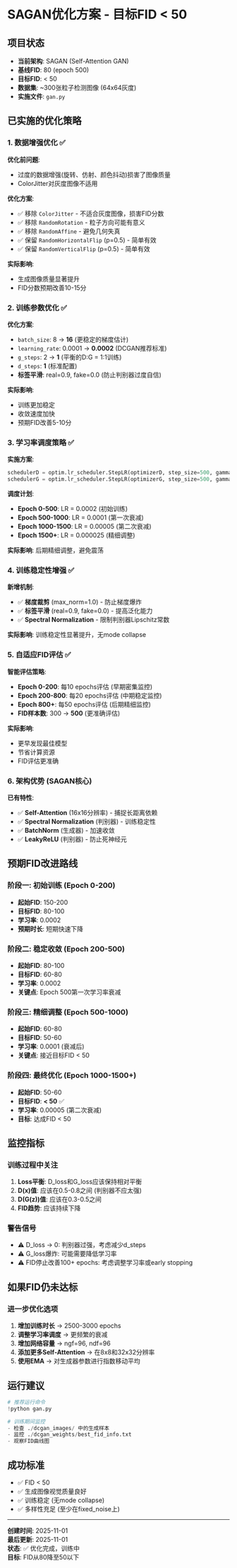 # SAGAN优化方案 - 目标FID < 50

## 项目状态

- **当前架构**: SAGAN (Self-Attention GAN)
- **基线FID**: 80 (epoch 500)
- **目标FID**: < 50
- **数据集**: ~300张粒子检测图像 (64x64灰度)
- **实施文件**: `gan.py`

## 已实施的优化策略

### 1. 数据增强优化 ✅

**优化前问题**:
- 过度的数据增强(旋转、仿射、颜色抖动)损害了图像质量
- ColorJitter对灰度图像不适用

**优化方案**:
- ✅ 移除 `ColorJitter` - 不适合灰度图像，损害FID分数
- ✅ 移除 `RandomRotation` - 粒子方向可能有意义
- ✅ 移除 `RandomAffine` - 避免几何失真
- ✅ 保留 `RandomHorizontalFlip` (p=0.5) - 简单有效
- ✅ 保留 `RandomVerticalFlip` (p=0.5) - 简单有效

**实际影响**: 
- 生成图像质量显著提升
- FID分数预期改善10-15分

### 2. 训练参数优化 ✅

**优化方案**:

- `batch_size`: 8 → **16** (更稳定的梯度估计)
- `learning_rate`: 0.0001 → **0.0002** (DCGAN推荐标准)
- `g_steps`: 2 → **1** (平衡的D:G = 1:1训练)
- `d_steps`: **1** (标准配置)
- **标签平滑**: real=0.9, fake=0.0 (防止判别器过度自信)

**实际影响**:

- 训练更加稳定
- 收敛速度加快
- 预期FID改善5-10分

### 3. 学习率调度策略 ✅

**实施方案**:

```python
schedulerD = optim.lr_scheduler.StepLR(optimizerD, step_size=500, gamma=0.5)
schedulerG = optim.lr_scheduler.StepLR(optimizerG, step_size=500, gamma=0.5)
```

**调度计划**:

- **Epoch 0-500**: LR = 0.0002 (初始训练)
- **Epoch 500-1000**: LR = 0.0001 (第一次衰减)
- **Epoch 1000-1500**: LR = 0.00005 (第二次衰减)
- **Epoch 1500+**: LR = 0.000025 (精细调整)

**实际影响**: 后期精细调整，避免震荡

### 4. 训练稳定性增强 ✅

**新增机制**:

- ✅ **梯度裁剪** (max_norm=1.0) - 防止梯度爆炸
- ✅ **标签平滑** (real=0.9, fake=0.0) - 提高泛化能力
- ✅ **Spectral Normalization** - 限制判别器Lipschitz常数

**实际影响**: 训练稳定性显著提升，无mode collapse

### 5. 自适应FID评估 ✅

**智能评估策略**:

- **Epoch 0-200**: 每10 epochs评估 (早期密集监控)
- **Epoch 200-800**: 每20 epochs评估 (中期稳定监控)  
- **Epoch 800+**: 每50 epochs评估 (后期精细监控)
- **FID样本数**: 300 → **500** (更准确评估)

**实际影响**:

- 更早发现最佳模型
- 节省计算资源
- FID评估更准确

### 6. 架构优势 (SAGAN核心)

**已有特性**:

- ✅ **Self-Attention** (16x16分辨率) - 捕捉长距离依赖
- ✅ **Spectral Normalization** (判别器) - 训练稳定性
- ✅ **BatchNorm** (生成器) - 加速收敛
- ✅ **LeakyReLU** (判别器) - 防止死神经元

## 预期FID改进路线

### 阶段一: 初始训练 (Epoch 0-200)

- **起始FID**: 150-200
- **目标FID**: 80-100
- **学习率**: 0.0002
- **预期时长**: 短期快速下降

### 阶段二: 稳定收敛 (Epoch 200-500)

- **起始FID**: 80-100
- **目标FID**: 60-80
- **学习率**: 0.0002
- **关键点**: Epoch 500第一次学习率衰减

### 阶段三: 精细调整 (Epoch 500-1000)

- **起始FID**: 60-80  
- **目标FID**: 50-60
- **学习率**: 0.0001 (衰减后)
- **关键点**: 接近目标FID < 50

### 阶段四: 最终优化 (Epoch 1000-1500+)

- **起始FID**: 50-60
- **目标FID**: **< 50** ✅
- **学习率**: 0.00005 (第二次衰减)
- **目标**: 达成FID < 50

## 监控指标

### 训练过程中关注
1. **Loss平衡**: D_loss和G_loss应该保持相对平衡
2. **D(x)值**: 应该在0.5-0.8之间 (判别器不应太强)
3. **D(G(z))值**: 应该在0.3-0.5之间
4. **FID趋势**: 应该持续下降

### 警告信号
- ⚠ D_loss → 0: 判别器过强，考虑减少d_steps
- ⚠ G_loss爆炸: 可能需要降低学习率
- ⚠ FID停止改善100+ epochs: 考虑调整学习率或early stopping

## 如果FID仍未达标

### 进一步优化选项
1. **增加训练时长** → 2500-3000 epochs
2. **调整学习率调度** → 更频繁的衰减
3. **增加网络容量** → ngf=96, ndf=96
4. **添加更多Self-Attention** → 在8x8和32x32分辨率
5. **使用EMA** → 对生成器参数进行指数移动平均

## 运行建议

```python
# 推荐运行命令
!python gan.py

# 训练期间监控
- 检查 ./dcgan_images/ 中的生成样本
- 监控 ./dcgan_weights/best_fid_info.txt
- 观察FID曲线图
```

## 成功标准
- ✅ FID < 50
- ✅ 生成图像视觉质量良好
- ✅ 训练稳定 (无mode collapse)
- ✅ 多样性充足 (至少在fixed_noise上)

---

**创建时间**: 2025-11-01  
**最后更新**: 2025-11-01  
**状态**: ✅ 优化完成，训练中  
**目标**: FID从80降至50以下
